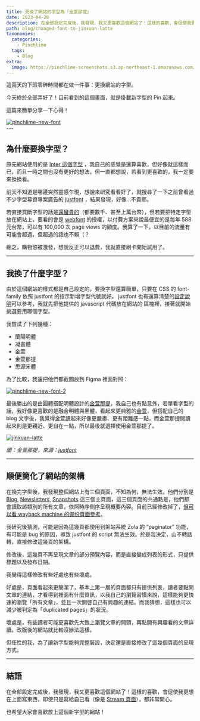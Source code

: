 ```yaml
---
title: 更換了網站的字型為「金萱那提」
date: 2023-04-20
description: 在全部設定完成後，我發現，我又更喜歡這個網站了！這樣的喜歡，會促使我更想在上面寫東西，即使只是寫給自己看，都非常開心。
path: blog/changed-font-to-jinxuan-latte
taxonomies:
  categories: 
    - Pinchlime
  tags: 
    - Blog
extra:
  image: https://pinchlime-screenshots.s3.ap-northeast-1.amazonaws.com/pinchlime-new-font_ATleKx.webp
---
```


這兩天的下班零碎時間都在做一件事：更換網站的字型。

今天終於全部弄好了！目前看到的這個畫面，就是掛載新字型的 Pin 起來。

這篇來簡單分享一下心得！

<a href="https://pinchlime-screenshots.s3.ap-northeast-1.amazonaws.com/pinchlime-new-font_ATleKx.webp" data-fancybox data-caption="pinchlime-new-font">
  <img src="https://pinchlime-screenshots.s3.ap-northeast-1.amazonaws.com/pinchlime-new-font_ATleKx.webp" loading="lazy" alt="pinchlime-new-font" align="center" />
</a>
<br>
---

## 為什麼要換字型？

原先網站使用的是 [Inter 這個字型](https://fonts.google.com/specimen/Inter) ，我自己的感覺是還算喜歡，但好像就這樣而已，而且一時之間也沒有更好的想法。但一直都想說，若看到更喜歡的，我一定要來換換看。

前天不知道是哪邊突然靈感乍現，想說來研究看看好了，就搜尋了一下之前曾看過不少字型募資專案廣告的 [justfont](https://justfont.com/) ，結果發現，好像…不貴耶。

若直接買斷字型的話是[還蠻貴的](https://store.justfont.com/)（都要數千、甚至上萬台幣），但若要把特定字型放在網站上，要看的會是 [webfont](https://webfont.justfont.com/membership) 的授權，以付費方案來說最便宜的是每年 588 元台幣，可以有 100,000 次 page views 的額度。我算了一下，以目前的流量有可能會超過，但超過的話也不賴（？

總之，購物慾被激發，想說反正可以退費，我就直接刷卡開始試用了。

---

## 我換了什麼字型？

由於這個網站的樣式都是自己設定的，要換字型還算簡單，只要在 CSS 的 font-family 依照 justfont 的指示新增字型代號就好。 justfont 也有還算清楚的[設定說明](https://webfont.justfont.com/cheats)可以參考，我就先把他提供的 javascript 代碼放在網站的 <head> 區塊裡，接著就開始挑選要用哪個字型。

我嘗試了下列幾種：

* 蘭陽明體
* 凝書體
* 金萱
* 金萱那提
* 思源宋體

為了比較，我還把他們都截圖放到 Figma 裡面對照：

<a href="https://pinchlime-screenshots.s3.ap-northeast-1.amazonaws.com/pinchlime-new-font-2_dAuj9b.webp" data-fancybox data-caption="pinchlime-new-font-2">
  <img src="https://pinchlime-screenshots.s3.ap-northeast-1.amazonaws.com/pinchlime-new-font-2_dAuj9b.webp" loading="lazy" alt="pinchlime-new-font-2" align="center" />
</a>
<br>

最後勝出的是由圓體搭配明體設計的[金萱那提](https://justfont.com/jinxuan-latte/)，我自己也有點意外，若單看字型的話，我好像更喜歡的是融合明體與黑體，看起來更典雅的[金萱](https://justfont.com/jinxuan/)，但搭配自己的 blog 文字後，我覺得金萱讀起來好像更嚴肅、更有距離感一點，而金萱那提閱讀起來則是更親近、更自在一點，所以最後就選擇使用金萱那提了。


<a href="https://pinchlime-screenshots.s3.ap-northeast-1.amazonaws.com/jinxuan-latte_EhaXlW.webp" data-fancybox data-caption="jinxuan-latte">
  <img src="https://pinchlime-screenshots.s3.ap-northeast-1.amazonaws.com/jinxuan-latte_EhaXlW.webp" loading="lazy" alt="jinxuan-latte" align="center" />
</a>
<br>

_圖：金萱那提，來源：[justfont](https://justfont.com/jinxuan-latte/)_

---

## 順便簡化了網站的架構

在換完字型後，我發現整個網站上有三個頁面，不知為何，無法生效。他們分別是 [Blog](/blog), [Newsletters](/newsletters), [Snapshots](/snapshots) 這三個主頁面，這三個頁面的共通點是，他們都會讀取該類別的所有文章，依照時序倒序呈現概要內容。目前已經修改掉了，[但可以看 wayback machine 的備份頁面參考](http://web.archive.org/web/20230203224114/https://pinchlime.com/blog/)。

我研究後猜測，可能是因為這幾頁都使用到架站系統 Zola 的 “paginator” 功能，有可能是 bug 的原因，導致 justfont 的 script 無法生效。於是我決定，山不轉路轉，直接修改這幾頁的架構。

修改後，這幾頁不再呈現文章的部分預覽內容，而是直接變成列表的形式，只提供標題以及發布日期。

我覺得這樣修改有些好處也有些壞處。

好處是，頁面看起來更簡潔了，基本上第一層的頁面都只有提供列表，讀者要點開文章的連結，才看得到裡面有什麼資訊，以我自己的瀏覽習慣來說，這樣能夠更快速的瀏覽「所有文章」，並且一次開啓自己有興趣的連結。而我猜想，這樣也可以減少被判定為「duplicated pages」的狀況。

壞處是，有些讀者可能更喜歡先大致上瀏覽文章的開頭，再點開有興趣看的文章詳讀。改版後的網站就比較沒辦法這樣。

但任性的我，為了讓新字型能夠完整裝設，決定還是直接修改了這幾個頁面的呈現方式。

---

## 結語

在全部設定完成後，我發現，我又更喜歡這個網站了！這樣的喜歡，會促使我更想在上面寫東西，即使只是寫給自己看（像是 [Stream 頁面](https://pinchlime.com/stream/2023/)），都非常開心。

也希望大家會喜歡放上這個新字型的網站！